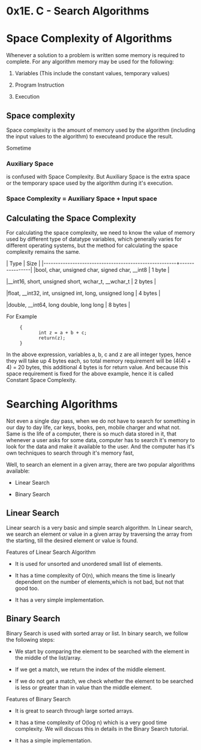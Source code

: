 0x1E. C - Search Algorithms
=

Space Complexity of Algorithms
=

Whenever a solution to a problem is written some memory is required to complete. For any algorithm memory may be used for the following:

1.  Variables (This include the constant values, temporary values)

2.  Program Instruction

3.  Execution

<h2>Space complexity</h2>

Space complexity is the amount of memory used by the algorithm (including the input values to the algorithm) to executeand produce the result.

Sometime<h3> Auxiliary Space</h3> is confused with Space Complexity. But Auxiliary Space is the extra space or the temporary space used by the algorithm during it's execution.

<h3>Space Complexity = Auxiliary Space + Input space</h3>

<h2>Calculating the Space Complexity</h2>

For calculating the space complexity, we need to know the value of memory used by different type of datatype variables, which generally varies for different operating systems, but the method for calculating the space complexity remains the same.


|             Type                                      |      Size      |
|-------------------------------------------------------+----------------|
|bool, char, unsigned char, signed char, __int8	        |      1 byte    |

|__int16, short, unsigned short, wchar_t, __wchar_t	|      2 bytes   |

|float, __int32, int, unsigned int, long, unsigned long	|      4 bytes   |

|double, __int64, long double, long long	        |      8 bytes   |


For Example

         {
                int z = a + b + c;
                return(z);
         }

In the above expression, variables a, b, c and z are all integer types, hence they will take up 4 bytes each, so total memory requirement will be (4(4) + 4) = 20 bytes, this additional 4 bytes is for return value. And because this space requirement is fixed for the above example, hence it is called Constant Space Complexity.

Searching Algorithms
=
Not even a single day pass, when we do not have to search for something in our day to day life, car keys, books, pen, mobile charger and what not. Same is the life of a computer, there is so much data stored in it, that whenever a user asks for some data, computer has to search it's memory to look for the data and make it available to the user. And the computer has it's own techniques to search through it's memory fast,

Well, to search an element in a given array, there are two popular algorithms available:

*  Linear Search

*  Binary Search

<h2>Linear Search</h2>

Linear search is a very basic and simple search algorithm. In Linear search, we search an element or value in a given array by traversing the array from the starting, till the desired element or value is found.

Features of Linear Search Algorithm

* It is used for unsorted and unordered small list of elements.

* It has a time complexity of O(n), which means the time is linearly dependent on the number of elements,which is not bad, but not that good too.

* It has a very simple implementation.

<h2>Binary Search</h2>

Binary Search is used with sorted array or list. In binary search, we follow the following steps:

* We start by comparing the element to be searched with the element in the middle of the list/array.

* If we get a match, we return the index of the middle element.

* If we do not get a match, we check whether the element to be searched is less or greater than in value than the middle element.

Features of Binary Search

* It is great to search through large sorted arrays.

* It has a time complexity of O(log n) which is a very good time complexity. We will discuss this in details in the Binary Search tutorial.

* It has a simple implementation.